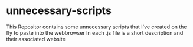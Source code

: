 # unnecessary-scripts
This Repositor contains some unnecessary scripts that I've created on the fly to paste into the webbrowser
In each .js file is a short description and their associated website
